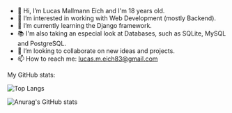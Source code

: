 - 👋 Hi, I’m Lucas Mallmann Eich and I'm 18 years old.
- 👀 I’m interested in working with Web Development (mostly Backend).
- 🌱 I’m currently learning the Django framework.
- :books: I'm also taking an especial look at Databases, such as SQLite, MySQL and PostgreSQL.
- :handshake: I’m looking to collaborate on new ideas and projects. 
- 📫 How to reach me: lucas.m.eich83@gmail.com

My GitHub stats:  

![Top Langs](https://github-readme-stats.vercel.app/api/top-langs/?username=LucasMallmannEich&theme=tokyonight)

![Anurag's GitHub stats](https://github-readme-stats.vercel.app/api?username=LucasMallmannEich&show_icons=true&theme=radical)
